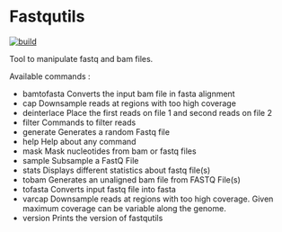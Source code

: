 # Fastqutils
[![build](https://github.com/fredericlemoine/fastqutils/actions/workflows/go.yml/badge.svg)](https://github.com/fredericlemoine/fastqutils/actions)

Tool to manipulate fastq and bam files.

Available commands :


-  bamtofasta  Converts the input bam file in fasta alignment
-  cap         Downsample reads at regions with too high coverage
-  deinterlace Place the first reads on file 1 and second reads on file 2
-  filter      Commands to filter reads
-  generate    Generates a random Fastq file
-  help        Help about any command
-  mask        Mask nucleotides from bam or fastq files
-  sample      Subsample a FastQ File
-  stats       Displays different statistics about fastq file(s)
-  tobam       Generates an unaligned bam file from FASTQ File(s)
-  tofasta     Converts input fastq file into fasta
-  varcap      Downsample reads at regions with too high coverage. Given maximum coverage can be variable along the genome.
-  version     Prints the version of fastqutils
